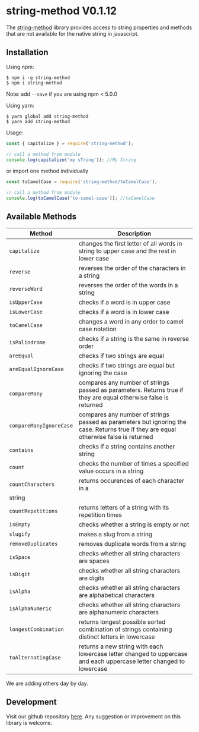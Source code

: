 # string-method V0.1.12

The [string-method](https://github.com/oreste-abizera/string-method) library provides access to string properties and methods that are not available for the native string in javascript.

## Installation

Using npm:

```shell
$ npm i -g string-method
$ npm i string-method
```

Note: add `--save` if you are using npm < 5.0.0

Using yarn:

```shell
$ yarn global add string-method
$ yarn add string-method
```

Usage:

```js
const { capitalize } = require('string-method');

// call a method from module
console.log(capitalize('my sTring')); //My String
```

or import one method individually

```js
const toCamelCase = require('string-method/toCamelCase');

// call a method from module
console.log(toCamelCase('to-camel-case')); //toCamelCase
```

## Available Methods

| Method                  | Description                                                                                                                           |
| ----------------------- | ------------------------------------------------------------------------------------------------------------------------------------- |
| `capitalize`            | changes the first letter of all words in string to upper case and the rest in lower case                                              |
| `reverse`               | reverses the order of the characters in a string                                                                                      |
| `reverseWord`           | reverses the order of the words in a string                                                                                           |
| `isUpperCase`           | checks if a word is in upper case                                                                                                     |
| `isLowerCase`           | checks if a word is in lower case                                                                                                     |
| `toCamelCase`           | changes a word in any order to camel case notation                                                                                    |
| `isPalindrome`          | checks if a string is the same in reverse order                                                                                       |
| `areEqual`              | checks if two strings are equal                                                                                                       |
| `areEqualIgnoreCase`    | checks if two strings are equal but ignoring the case                                                                                 |
| `compareMany`           | compares any number of strings passed as parameters. Returns true if they are equal otherwise false is returned                       |
| `compareManyIgnoreCase` | compares any number of strings passed as parameters but ignoring the case. Returns true if they are equal otherwise false is returned |
| `contains`              | checks if a string contains another string                                                                                            |
| `count`                 | checks the number of times a specified value occurs in a string                                                                       |
| `countCharacters`       | returns occurences of each character in a                                                                                             |
| string                  |
| `countRepetitions`      | returns letters of a string with its repetition times                                                                                 |
| `isEmpty`               | checks whether a string is empty or not                                                                                               |
| `slugify`               | makes a slug from a string                                                                                                            |
| `removeDuplicates`      | removes duplicate words from a string                                                                                                 |
| `isSpace`               | checks whether all string characters are spaces                                                                                       |
| `isDigit`               | checks whether all string characters are digits                                                                                       |
| `isAlpha`               | checks whether all string characters are alphabetical characters                                                                      |
| `isAlphaNumeric`        | checks whether all string characters are alphanumeric characters                                                                      |
| `longestCombination`    | returns longest possible sorted combination of strings containing distinct letters in lowercase                                       |
| `toAlternatingCase`     | returns a new string with each lowercase letter changed to uppercase and each uppercase letter changed to lowercase                   |

We are adding others day by day.

## Development

Visit our github repository [here](https://github.com/oreste-abizera/string-method). Any suggestion or improvement on this library is welcome.
